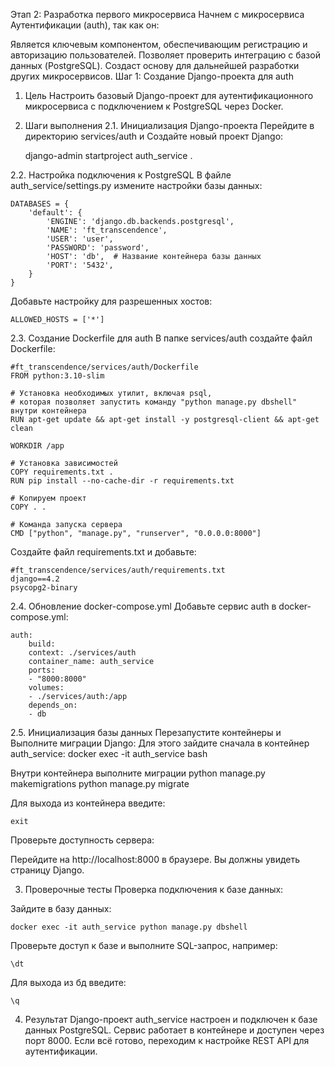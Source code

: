 Этап 2: Разработка первого микросервиса
Начнем с микросервиса Аутентификации (auth), так как он:

Является ключевым компонентом, обеспечивающим регистрацию и авторизацию пользователей.
Позволяет проверить интеграцию с базой данных (PostgreSQL).
Создаст основу для дальнейшей разработки других микросервисов.
Шаг 1: Создание Django-проекта для auth
1. Цель
Настроить базовый Django-проект для аутентификационного микросервиса с подключением к PostgreSQL через Docker.

2. Шаги выполнения
2.1. Инициализация Django-проекта
Перейдите в директорию services/auth и Создайте новый проект Django:

    django-admin startproject auth_service .

2.2. Настройка подключения к PostgreSQL
В файле auth_service/settings.py измените настройки базы данных:

    DATABASES = {
        'default': {
            'ENGINE': 'django.db.backends.postgresql',
            'NAME': 'ft_transcendence',
            'USER': 'user',
            'PASSWORD': 'password',
            'HOST': 'db',  # Название контейнера базы данных
            'PORT': '5432',
        }
    }

Добавьте настройку для разрешенных хостов:

    ALLOWED_HOSTS = ['*']

2.3. Создание Dockerfile для auth
В папке services/auth создайте файл Dockerfile:

    #ft_transcendence/services/auth/Dockerfile
    FROM python:3.10-slim

    # Установка необходимых утилит, включая psql,
    # которая позволяет запустить команду "python manage.py dbshell" внутри контейнера
    RUN apt-get update && apt-get install -y postgresql-client && apt-get clean

    WORKDIR /app

    # Установка зависимостей
    COPY requirements.txt .
    RUN pip install --no-cache-dir -r requirements.txt

    # Копируем проект
    COPY . .

    # Команда запуска сервера
    CMD ["python", "manage.py", "runserver", "0.0.0.0:8000"]

Создайте файл requirements.txt и добавьте:

    #ft_transcendence/services/auth/requirements.txt
    django==4.2
    psycopg2-binary

2.4. Обновление docker-compose.yml
Добавьте сервис auth в docker-compose.yml:

    auth:
        build:
        context: ./services/auth
        container_name: auth_service
        ports:
        - "8000:8000"
        volumes:
        - ./services/auth:/app
        depends_on:
        - db

2.5. Инициализация базы данных
Перезапустите контейнеры и Выполните миграции Django:
Для этого зайдите сначала в контейнер auth_service:
    docker exec -it auth_service bash

Внутри контейнера выполните миграции
    python manage.py makemigrations
    python manage.py migrate

Для выхода из контейнера введите:

    exit

Проверьте доступность сервера:

Перейдите на http://localhost:8000 в браузере.
Вы должны увидеть страницу Django.

3. Проверочные тесты
Проверка подключения к базе данных:

Зайдите в базу данных:

    docker exec -it auth_service python manage.py dbshell

Проверьте доступ к базе и выполните SQL-запрос, например:

    \dt

Для выхода из бд введите:

    \q

4. Результат
Django-проект auth_service настроен и подключен к базе данных PostgreSQL.
Сервис работает в контейнере и доступен через порт 8000.
Если всё готово, переходим к настройке REST API для аутентификации.








